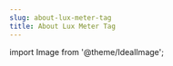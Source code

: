 ```yaml
---
slug: about-lux-meter-tag
title: About Lux Meter Tag
---
```

import Image from '@theme/IdealImage';
